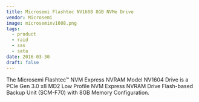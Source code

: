 ```yaml
---
title: Microsemi Flashtec NV1608 8GB NVMe Drive
vendor: Microsemi
image: microseminv1608.png
tags:
  - product
  - raid
  - sas
  - sata
date: 2016-03-30
draft: false
---
```


The Microsemi Flashtec™ NVM Express NVRAM Model NV1604 Drive is a PCIe Gen 3.0 x8 MD2 Low Profile NVM Express NVRAM Drive
Flash-based Backup Unit (SCM-F70) with 8GB Memory Configuration.
